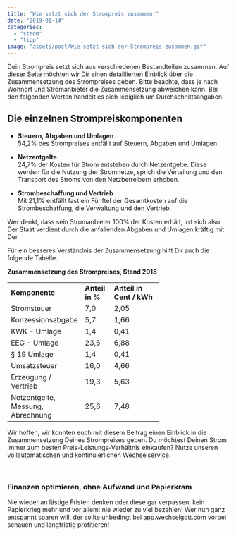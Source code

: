 ```yaml
---
title: "Wie setzt sich der Strompreis zusammen!"
date: "2019-01-14"
categories: 
  - "strom"
  - "tipp"
image: "assets/post/Wie-setzt-sich-der-Strompreis-zusammen.gif"
---
```



Dein Strompreis setzt sich aus verschiedenen Bestandteilen zusammen. Auf dieser Seite möchten wir Dir einen detaillierten Einblick über die Zusammensetzung des Strompreises geben. Bitte beachte, dass je nach Wohnort und Stromanbieter die Zusammensetzung abweichen kann. Bei den folgenden Werten handelt es sich lediglich um Durchschnittsangaben.

## Die einzelnen Strompreiskomponenten

- **Steuern, Abgaben und Umlagen** <br>54,2% des Strompreises entfällt auf Steuern, Abgaben und Umlagen.

- **Netzentgelte** <br>24,7% der Kosten für Strom entstehen durch Netzentgelte. Diese werden für die Nutzung der Stromnetze, sprich die Verteilung und den Transport des Stroms von den Netzbetreibern erhoben.

- **Strombeschaffung und Vertrieb** <br>Mit 21,1% entfällt fast ein Fünftel der Gesamtkosten auf die Strombeschaffung, die Verwaltung und den Vertrieb.

Wer denkt, dass sein Stromanbieter 100% der Kosten erhält, irrt sich also. Der Staat verdient durch die anfallenden Abgaben und Umlagen kräftig mit. Der

Für ein besseres Verständnis der Zusammensetzung hilft Dir auch die folgende Tabelle.


**Zusammensetzung des Strompreises, Stand 2018**

<table><tbody><tr><td style="width: 144px;"><b>Komponente</b></td><td style="width: 50px;"><b>Anteil in %</b></td><td style="width: 94px;"><b>Anteil in Cent / kWh</b></td></tr><tr><td style="width: 144px;"><span style="font-weight: 400;">Stromsteuer</span></td><td style="width: 50px;"><span style="font-weight: 400;">7,0</span></td><td style="width: 94px;"><span style="font-weight: 400;">2,05</span></td></tr><tr><td style="width: 144px;"><span style="font-weight: 400;">Konzessionsabgabe</span></td><td style="width: 50px;"><span style="font-weight: 400;">5,7</span></td><td style="width: 94px;"><span style="font-weight: 400;">1,66</span></td></tr><tr><td style="width: 144px;"><span style="font-weight: 400;">KWK - Umlage</span></td><td style="width: 50px;"><span style="font-weight: 400;">1,4</span></td><td style="width: 94px;"><span style="font-weight: 400;">0,41</span></td></tr><tr><td style="width: 144px;"><span style="font-weight: 400;">EEG - Umlage</span></td><td style="width: 50px;"><span style="font-weight: 400;">23,6</span></td><td style="width: 94px;"><span style="font-weight: 400;">6,88</span></td></tr><tr><td style="width: 144px;"><span style="font-weight: 400;">§ 19 Umlage</span></td><td style="width: 50px;"><span style="font-weight: 400;">1,4</span></td><td style="width: 94px;"><span style="font-weight: 400;">0,41</span></td></tr><tr><td style="width: 144px;"><span style="font-weight: 400;">Umsatzsteuer</span></td><td style="width: 50px;"><span style="font-weight: 400;">16,0</span></td><td style="width: 94px;"><span style="font-weight: 400;">4,66</span></td></tr><tr><td style="width: 144px;"><span style="font-weight: 400;">Erzeugung / Vertrieb</span></td><td style="width: 50px;"><span style="font-weight: 400;">19,3</span></td><td style="width: 94px;"><span style="font-weight: 400;">5,63</span></td></tr><tr><td style="width: 144px;"><span style="font-weight: 400;">Netzentgelte, Messung, Abrechnung</span></td><td style="width: 50px;"><span style="font-weight: 400;">25,6</span></td><td style="width: 94px;"><span style="font-weight: 400;">7,48</span></td></tr></tbody></table>


Wir hoffen, wir konnten euch mit diesem Beitrag einen Einblick in die Zusammensetzung Deines Strompreises geben. Du möchtest Deinen Strom immer zum besten Preis-Leistungs-Verhältnis einkaufen? Nutze unseren  vollautomatischen und kontinuierlichen Wechselservice. 


<br>

### Finanzen optimieren, ohne Aufwand und Papierkram

Nie wieder an lästige Fristen denken oder diese gar verpassen, kein Papierkrieg mehr und vor allem: nie wieder zu viel
bezahlen! Wer nun ganz entspannt sparen will, der sollte unbedingt bei app.wechselgott.com vorbei schauen und
langfristig profitieren!
